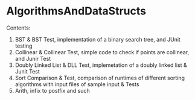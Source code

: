 # AlgorithmsAndDataStructs
Contents: 
1) BST & BST Test, implementation of a binary search tree, and JUnit testing 
2) Collinear & Collinear Test, simple code to check if points are collinear, and Junir Test
3) Doubly Linked List & DLL Test, implemetation of a doubly linked list & Junit Test
4) Sort Comparison & Test, comparison of runtimes of different sorting algorithms with input files of sample input & Tests
5) Arith, infix to postfix and such
 
